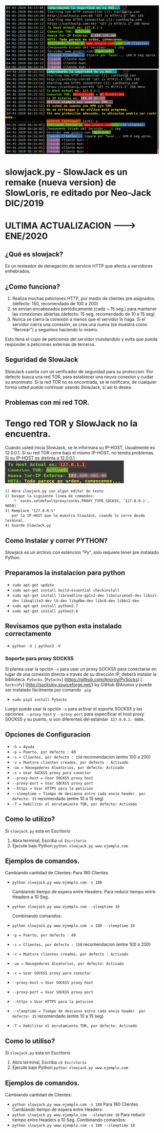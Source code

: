 ![alt text](https://raw.githubusercontent.com/neo-jack-official/SlowJack/master/Imagenes/Vista01.png)
![alt text](https://raw.githubusercontent.com/neo-jack-official/SlowJack/master/Imagenes/vista02.png)
# slowjack.py - SlowJack es un remake (nueva version) de SlowLoris, re editado por Neo-Jack DIC/2019
# ULTIMA ACTUALIZACION ---> ENE/2020
## ¿Qué es slowjack?
Es un testeador de denegación de servicio HTTP que afecta a servidores enhebrados.

## ¿Como funciona?
1. Realiza muchas peticiones HTTP, por medio de clientes pre asignados.(defecto: 150, recomendado de 100 a 200)
2. se envian encabezados periódicamente (cada ~ 15 seg.) para mantener las conexiones abiertas.(defecto: 15 seg, recomendado de 10 a 15 seg)
3. Nunca se cierra la conexión a menos que el servidor lo haga. Si el servidor cierra una conexión, se crea una nueva (se muestra como "Recrear") y seguimos haciendo lo mismo.

Esto llena el cupo de peticiones del servidor inundandolo y evita que pueda responder a peticiones externas de terceros.

## Seguridad de SlowJack

SlowJack cuenta con un verificador de seguridad para su proteccion.
Por defecto busca una red TOR, para establecer una neuva conexion y cuidar su anonimato.
Si la red TOR no es encontrada, se le notificara, de cualquier forma usted puede continuar usando SlowJack, si asi lo desea.

## Problemas con mi red TOR.
# Tengo red TOR y SlowJack no la encuentra.
Cuando usted inicia SlowJack, se le informara su IP-HOST, Usualmente es 12.0.0.1.
Si su red TOR corre bajo el mismo IP-HOST, no tendra problemas.
Si su IP-HOST es distinta a 12.0.0.1
![alt text](https://raw.githubusercontent.com/neo-jack-official/SlowJack/master/Imagenes/iphost.png)

	1) Abra slowjack.py con algun editor de texto
	2) busque la siguiente linea de comandos:
	    * `socks.setdefaultproxy(socks.PROXY_TYPE_SOCKS5, '127.0.0.1', 9050)`
	3) Remplace "127.0.0.1"
	   por la IP-HOST que le muestra SlowJack, cuando lo corre desde terminal.
	4) Guarde SlowJack.py


## Como Instalar y correr PYTHON?

Slowjack es un archivo con extencion "Py", solo requiere tener pre instalado Python.

## Preparamos la instalacion para python

* `sudo apt-get update`
* `sudo apt-get install build-essential checkinstall`
* `sudo apt-get install libreadline-gplv2-dev libncursesw5-dev libssl-dev libsqlite3-dev tk-dev libgdbm-dev libc6-dev libbz2-dev`
* `sudo apt-get install python2.7`
* `sudo apt-get install python3.6`

## Revisamos que python esta instalado correctamente

* `python -V | python3 -V`


### Soporte para proxy SOCKS5

Si planea usar la opción `-x` para usar un proxy SOCKS5 para conectarse en lugar de una conexión directa a través de su dirección IP, deberá instalar la biblioteca` PySocks`.
 [`PySocks`] (https://github.com/Anorov/PySocks)
 [` SocksiPy`] (http://socksipy.sourceforge.net/) by GitHub @Anorov y puede ser instalado fácilmente por comando ` pip` 

* `sudo pip3 install PySocks`

Luego puede usar la opción `-x` para activar el soporte SOCKS5 y las opciones` --proxy-host` y `--proxy-port` para especificar el host proxy SOCKS5 y su puerto, si son diferentes del estándar` 127.0.0.1: 8080`.

## Opciones de Configuracion

* `-h = Ayuda`
* `-p = Puerto, por defecto : 80`
* `-s = Clientes, por defecto : 150` recomendacion (entre 100 a 200)
* `-v = Muetsra clientes creados, por defecto : Activado`
* `-ua = Navegadores Aleatorios, por defecto: Activado`
* `-x = Usar SOCKS5 proxy para conectar`
* `--proxy-host = Usar SOCKS5 proxy host`
* `--proxy-port = Usar SOCKS5 proxy port`
* `--https = Usar HTTPS para la peticion`
* `--sleeptime = Tiempo de descanso entre cada envio header. por defecto: 15` recomendado (entre 10 a 15 seg)
* `-T = Habilitar el enrutamiento TOR, por defecto: Activado`

## Como lo utilizo?

Si `slowjack.py` esta en Escritorio
1) Abra terminal, Escriba `cd Escritorio`
2) Ejecute bajo Python `python slowjack.py www.ejemplo.com`

## Ejemplos de comandos.

  Cambiando cantidad de Clientes:
Para 180 Clientes
* `python slowjack.py www.ejemplo.com -s 180` 

  Cambiando tiempo de espera entre Headers:
Para reducir tiempo entre Headers a 10 Seg.
* `python slowjack.py www.ejemplo.com --sleeptime 10`

  Combinando comandos:
* `python slowjack.py www.ejemplo.com -s 180 --sleeptime 10`



* `-p = Puerto, por defecto : 80`
* `-s = Clientes, por defecto : 150` recomendacion (entre 100 a 200)
* `-v = Muetsra clientes creados, por defecto : Activado`
* `-ua = Navegadores Aleatorios, por defecto: Activado`
* `-x = Usar SOCKS5 proxy para conectar`
* `--proxy-host = Usar SOCKS5 proxy host`
* `--proxy-port = Usar SOCKS5 proxy port`
* `--https = Usar HTTPS para la peticion`
* `--sleeptime = Tiempo de descanso entre cada envio header. por defecto: 15` recomendado (entre 10 a 15 seg)
* `-T = Habilitar el enrutamiento TOR, por defecto: Activado`

## Como lo utiliso?

Si `slowjack.py` esta en Escritorio
1) Abra terminal, Escriba `cd Escritorio`
2) Ejecute bajo Python `python slowjack.py www.ejemplo.com`

## Ejemplos de comandos.

  Cambiando cantidad de Clientes:
* `python slowjack.py www.ejemplo.com -s 180` Para 180 Clientes
  Cambiando tiempo de espera entre Headers:
* `python slowjack.py www.ejemplo.com --sleeptime 10` Para reducir tiempo entre Headers a 10 Seg.
  Combinando comandos:
* `python slowjack.py www.ejemplo.com -s 180 --sleeptime 10`




